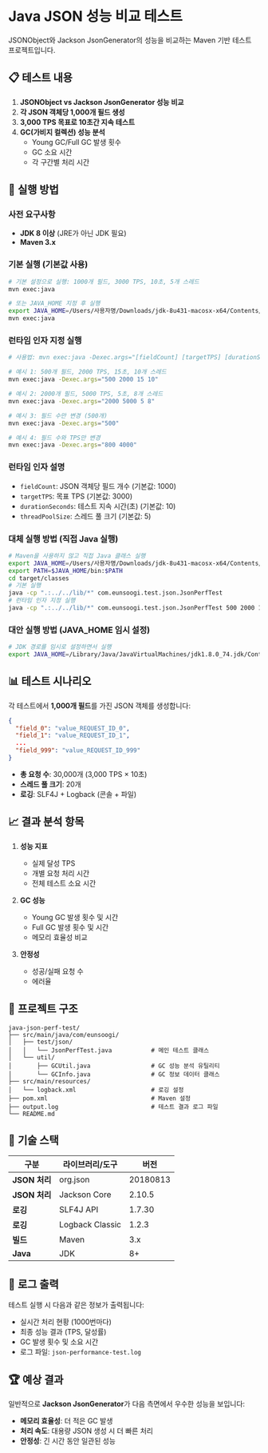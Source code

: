 # Java JSON 성능 비교 테스트

JSONObject와 Jackson JsonGenerator의 성능을 비교하는 Maven 기반 테스트 프로젝트입니다.

## 📋 테스트 내용

1. **JSONObject vs Jackson JsonGenerator 성능 비교**
2. **각 JSON 객체당 1,000개 필드 생성**
3. **3,000 TPS 목표로 10초간 지속 테스트**
4. **GC(가비지 컬렉션) 성능 분석**
   - Young GC/Full GC 발생 횟수
   - GC 소요 시간
   - 각 구간별 처리 시간

## 🚀 실행 방법

### 사전 요구사항
- **JDK 8 이상** (JRE가 아닌 JDK 필요)
- **Maven 3.x**

### 기본 실행 (기본값 사용)
```bash
# 기본 설정으로 실행: 1000개 필드, 3000 TPS, 10초, 5개 스레드
mvn exec:java

# 또는 JAVA_HOME 지정 후 실행
export JAVA_HOME=/Users/사용자명/Downloads/jdk-8u431-macosx-x64/Contents/Home
mvn exec:java
```

### 런타임 인자 지정 실행
```bash
# 사용법: mvn exec:java -Dexec.args="[fieldCount] [targetTPS] [durationSeconds] [threadPoolSize]"

# 예시 1: 500개 필드, 2000 TPS, 15초, 10개 스레드
mvn exec:java -Dexec.args="500 2000 15 10"

# 예시 2: 2000개 필드, 5000 TPS, 5초, 8개 스레드
mvn exec:java -Dexec.args="2000 5000 5 8"

# 예시 3: 필드 수만 변경 (500개)
mvn exec:java -Dexec.args="500"

# 예시 4: 필드 수와 TPS만 변경
mvn exec:java -Dexec.args="800 4000"
```

### 런타임 인자 설명
- `fieldCount`: JSON 객체당 필드 개수 (기본값: 1000)
- `targetTPS`: 목표 TPS (기본값: 3000)
- `durationSeconds`: 테스트 지속 시간(초) (기본값: 10)
- `threadPoolSize`: 스레드 풀 크기 (기본값: 5)

### 대체 실행 방법 (직접 Java 실행)
```bash
# Maven을 사용하지 않고 직접 Java 클래스 실행
export JAVA_HOME=/Users/사용자명/Downloads/jdk-8u431-macosx-x64/Contents/Home
export PATH=$JAVA_HOME/bin:$PATH
cd target/classes
# 기본 실행
java -cp ".:../../lib/*" com.eunsoogi.test.json.JsonPerfTest
# 런타임 인자 지정 실행
java -cp ".:../../lib/*" com.eunsoogi.test.json.JsonPerfTest 500 2000 15 10
```

### 대안 실행 방법 (JAVA_HOME 임시 설정)
```bash
# JDK 경로를 임시로 설정하면서 실행
export JAVA_HOME=/Library/Java/JavaVirtualMachines/jdk1.8.0_74.jdk/Contents/Home && mvn clean compile exec:java
```

## 📊 테스트 시나리오

각 테스트에서 **1,000개 필드**를 가진 JSON 객체를 생성합니다:
```json
{
  "field_0": "value_REQUEST_ID_0",
  "field_1": "value_REQUEST_ID_1",
  ...
  "field_999": "value_REQUEST_ID_999"
}
```

- **총 요청 수**: 30,000개 (3,000 TPS × 10초)
- **스레드 풀 크기**: 20개
- **로깅**: SLF4J + Logback (콘솔 + 파일)

## 📈 결과 분석 항목

1. **성능 지표**
   - 실제 달성 TPS
   - 개별 요청 처리 시간
   - 전체 테스트 소요 시간

2. **GC 성능**
   - Young GC 발생 횟수 및 시간
   - Full GC 발생 횟수 및 시간
   - 메모리 효율성 비교

3. **안정성**
   - 성공/실패 요청 수
   - 에러율

## 📁 프로젝트 구조

```
java-json-perf-test/
├── src/main/java/com/eunsoogi/
│   ├── test/json/
│   │   └── JsonPerfTest.java           # 메인 테스트 클래스
│   └── util/
│       ├── GCUtil.java                 # GC 성능 분석 유틸리티
│       └── GCInfo.java                 # GC 정보 데이터 클래스
├── src/main/resources/
│   └── logback.xml                     # 로깅 설정
├── pom.xml                             # Maven 설정
├── output.log                          # 테스트 결과 로그 파일
└── README.md
```

## 🔧 기술 스택

| 구분 | 라이브러리/도구 | 버전 |
|------|----------------|------|
| **JSON 처리** | org.json | 20180813 |
| **JSON 처리** | Jackson Core | 2.10.5 |
| **로깅** | SLF4J API | 1.7.30 |
| **로깅** | Logback Classic | 1.2.3 |
| **빌드** | Maven | 3.x |
| **Java** | JDK | 8+ |

## 📝 로그 출력

테스트 실행 시 다음과 같은 정보가 출력됩니다:
- 실시간 처리 현황 (1000번마다)
- 최종 성능 결과 (TPS, 달성률)
- GC 발생 횟수 및 소요 시간
- 로그 파일: `json-performance-test.log`

## 🏆 예상 결과

일반적으로 **Jackson JsonGenerator**가 다음 측면에서 우수한 성능을 보입니다:
- **메모리 효율성**: 더 적은 GC 발생
- **처리 속도**: 대용량 JSON 생성 시 더 빠른 처리
- **안정성**: 긴 시간 동안 일관된 성능
